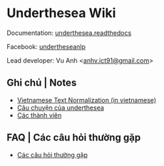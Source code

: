# Underthesea Wiki

Documentation: [underthesea.readthedocs](https://magizbox-underthesea.readthedocs-hosted.com/en/latest/?badge=latest)

Facebook: [undertheseanlp](https://www.facebook.com/undertheseanlp/)

Lead developer: Vu Anh <[anhv.ict91@gmail.com](mailto:anhv.ict91@gmail.com)>

## Ghi chú | Notes

* [Vietnamese Text Normalization (in vietnamese)](https://github.com/magizbox/underthesea/wiki/Vietnamese-Text-Normalization)
* [Câu chuyện của underthesea](https://github.com/undertheseanlp/underthesea/wiki/C%C3%A2u-chuy%E1%BB%87n-c%E1%BB%A7a-underthesea)
* [Các thành viên]()

## FAQ | Các câu hỏi thường gặp

* [Các câu hỏi thường gặp](https://github.com/undertheseanlp/underthesea/wiki/C%C3%A1c-c%C3%A2u-h%E1%BB%8Fi-th%C6%B0%E1%BB%9Dng-g%E1%BA%B7p)